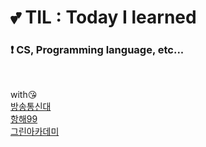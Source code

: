 # :two_hearts: TIL : Today I learned

### :exclamation: CS, Programming language, etc...

<br/>

with:kissing_heart:<br/> [방송통신대](https://www.knou.ac.kr/)<br/> [항해99](https://hanghae99.spartacodingclub.kr/)<br/>[그린아카데미](https://busan.greenart.co.kr/)
